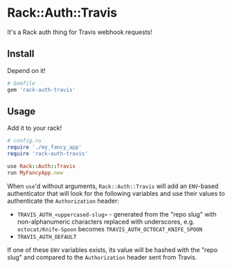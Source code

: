 # Rack::Auth::Travis

It's a Rack auth thing for Travis webhook requests!

## Install

Depend on it!

``` ruby
# Gemfile
gem 'rack-auth-travis'
```

## Usage

Add it to your rack!

``` ruby
# config.ru
require './my_fancy_app'
require 'rack-auth-travis'

use Rack::Auth::Travis
run MyFancyApp.new
```

When `use`'d without arguments, `Rack::Auth::Travis` will add an `ENV`-based
authenticator that will look for the following variables and use their values to
authenticate the `Authorization` header:

- `TRAVIS_AUTH_<uppercased-slug>` - generated from the "repo slug" with
  non-alphanumeric characters replaced with underscores, e.g.
  `octocat/Knife-Spoon` becomes `TRAVIS_AUTH_OCTOCAT_KNIFE_SPOON`
- `TRAVIS_AUTH_DEFAULT`

If one of these `ENV` variables exists, its value will be hashed with the "repo
slug" and compared to the `Authorization` header sent from Travis.
